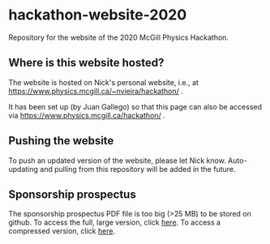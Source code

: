 # hackathon-website-2020

Repository for the website of the 2020 McGill Physics Hackathon. 

Where is this website hosted?
-----------------------------
The website is hosted on Nick's personal website, i.e., at https://www.physics.mcgill.ca/~nvieira/hackathon/ . 

It has been set up (by Juan Gallego) so that this page can also be accessed via https://www.physics.mcgill.ca/hackathon/ . 

Pushing the website
-------------------
To push an updated version of the website, please let Nick know. Auto-updating and pulling from this repository will be added in the future. 

Sponsorship prospectus
----------------------
The sponsorship prospectus PDF file is too big (>25 MB) to be stored on github. To access the full, large version, click [here](
https://drive.google.com/file/d/1KJpUB9OzEDukmGGimbkL8O5UkOzOjfM2/view?usp=sharing). To access a compressed version, click [here](https://drive.google.com/file/d/1u3QWs-4HtXCn2XIulRI_XG_jVbvuZnJD/view?usp=sharing).






